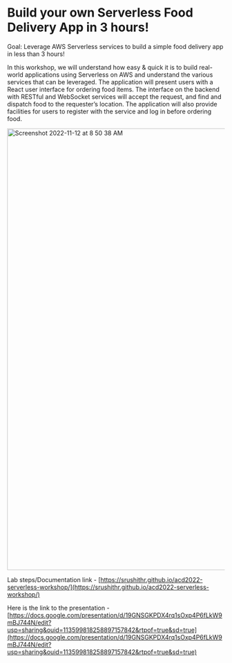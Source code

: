 # Build your own Serverless Food Delivery App in 3 hours!

Goal: Leverage AWS Serverless services to build a simple food delivery app in less than 3 hours!

In this workshop, we will understand how easy & quick it is to build real-world applications using Serverless on AWS and understand the various
services that can be leveraged. The application will present users with a React user interface for ordering food items. The interface on the
backend with RESTful and WebSocket services will accept the request, and find and dispatch food to the requester’s location. The application will
also provide facilities for users to register with the service and log in before ordering food.

<img width="1022" alt="Screenshot 2022-11-12 at 8 50 38 AM" src="https://user-images.githubusercontent.com/23396903/201454098-f95098e5-22a7-4453-af58-7e21a5e2aaeb.png">

Lab steps/Documentation link - [https://srushithr.github.io/acd2022-serverless-workshop/](https://srushithr.github.io/acd2022-serverless-workshop/)

Here is the link to the presentation - [https://docs.google.com/presentation/d/19GNSGKPDX4rq1sOxp4P6fLkW9mBJ744N/edit?usp=sharing&ouid=113599818258897157842&rtpof=true&sd=true](https://docs.google.com/presentation/d/19GNSGKPDX4rq1sOxp4P6fLkW9mBJ744N/edit?usp=sharing&ouid=113599818258897157842&rtpof=true&sd=true)
